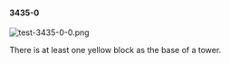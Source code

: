 #### 3435-0
![test-3435-0-0.png](https://github.com/lil-lab/nlvr/raw/master/nlvr/test/images/4/test-3435-0-0.png "test-3435-0-0.png")

There is at least one yellow block as the base of a tower.